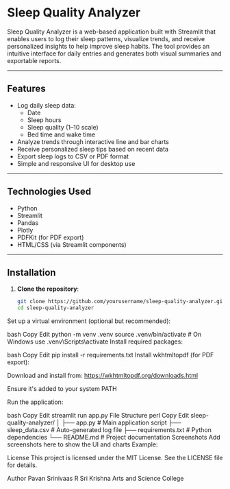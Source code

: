 # Sleep Quality Analyzer

Sleep Quality Analyzer is a web-based application built with Streamlit that enables users to log their sleep patterns, visualize trends, and receive personalized insights to help improve sleep habits. The tool provides an intuitive interface for daily entries and generates both visual summaries and exportable reports.

---

## Features

- Log daily sleep data:
  - Date
  - Sleep hours
  - Sleep quality (1–10 scale)
  - Bed time and wake time
- Analyze trends through interactive line and bar charts
- Receive personalized sleep tips based on recent data
- Export sleep logs to CSV or PDF format
- Simple and responsive UI for desktop use

---

## Technologies Used

- Python
- Streamlit
- Pandas
- Plotly
- PDFKit (for PDF export)
- HTML/CSS (via Streamlit components)

---

## Installation

1. **Clone the repository**:
   ```bash
   git clone https://github.com/yourusername/sleep-quality-analyzer.git
   cd sleep-quality-analyzer
Set up a virtual environment (optional but recommended):

bash
Copy
Edit
python -m venv .venv
source .venv/bin/activate  # On Windows use .venv\Scripts\activate
Install required packages:

bash
Copy
Edit
pip install -r requirements.txt
Install wkhtmltopdf (for PDF export):

Download and install from: https://wkhtmltopdf.org/downloads.html

Ensure it's added to your system PATH

Run the application:

bash
Copy
Edit
streamlit run app.py
File Structure
perl
Copy
Edit
sleep-quality-analyzer/
│
├── app.py                  # Main application script
├── sleep_data.csv          # Auto-generated log file
├── requirements.txt        # Python dependencies
└── README.md               # Project documentation
Screenshots
Add screenshots here to show the UI and charts
Example:

License
This project is licensed under the MIT License. See the LICENSE file for details.

Author
Pavan Srinivaas R
Sri Krishna Arts and Science College
